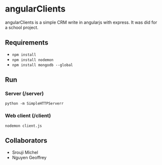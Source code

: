 # angularClients

angularClients is a simple CRM write in angularjs with express.
It was did for a school project.

## Requirements

* `npm install`
* `npm install nodemon`
* `npm install mongodb --global`

## Run
### Server (/server)
`python -m SimpleHTTPServerr`
### Web client (/client)
`nodemon client.js`

## Collaborators
* Srouji Michel
* Nguyen Geoffrey
